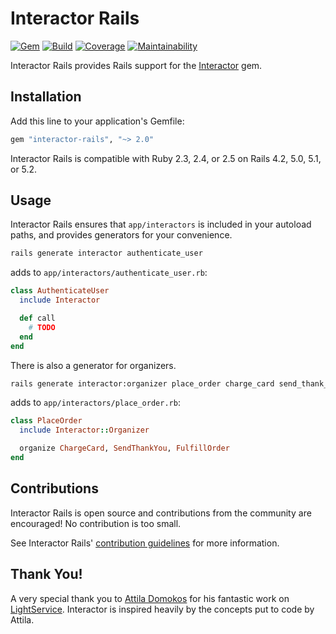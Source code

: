 # Interactor Rails

[![Gem](https://img.shields.io/gem/v/interactor-rails.svg?style=flat-square)](http://rubygems.org/gems/interactor-rails)
[![Build](https://img.shields.io/travis/collectiveidea/interactor-rails/master.svg?style=flat-square)](https://travis-ci.org/collectiveidea/interactor-rails)
[![Coverage](https://img.shields.io/codeclimate/coverage-letter/collectiveidea/interactor-rails.svg?style=flat-square)](https://codeclimate.com/github/collectiveidea/interactor-rails)
[![Maintainability](https://img.shields.io/codeclimate/maintainability/collectiveidea/interactor-rails.svg?style=flat-square)](https://codeclimate.com/github/collectiveidea/interactor-rails)

Interactor Rails provides Rails support for the
[Interactor](https://github.com/collectiveidea/interactor) gem.

## Installation

Add this line to your application's Gemfile:

```ruby
gem "interactor-rails", "~> 2.0"
```

Interactor Rails is compatible with Ruby 2.3, 2.4, or 2.5 on Rails 4.2, 5.0,
5.1, or 5.2.

## Usage

Interactor Rails ensures that `app/interactors` is included in your autoload
paths, and provides generators for your convenience.

```bash
rails generate interactor authenticate_user
```

adds to `app/interactors/authenticate_user.rb`:

```ruby
class AuthenticateUser
  include Interactor

  def call
    # TODO
  end
end
```

There is also a generator for organizers.

```bash
rails generate interactor:organizer place_order charge_card send_thank_you fulfill_order
```

adds to `app/interactors/place_order.rb`:

```ruby
class PlaceOrder
  include Interactor::Organizer

  organize ChargeCard, SendThankYou, FulfillOrder
end
```

## Contributions

Interactor Rails is open source and contributions from the community are
encouraged! No contribution is too small.

See Interactor Rails'
[contribution guidelines](CONTRIBUTING.md) for more information.

## Thank You!

A very special thank you to [Attila Domokos](https://github.com/adomokos) for
his fantastic work on [LightService](https://github.com/adomokos/light-service).
Interactor is inspired heavily by the concepts put to code by Attila.
